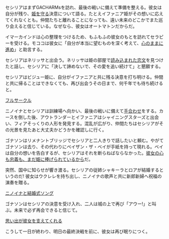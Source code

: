 <!-- title: セシリア・イマーカインド -->
<!-- status: 生存 -->

セシリアはまずGACHARMsを訪れ、最後の戦いに備えて準備を整える。彼女は自分が残り、[姫を守る](https://www.youtube.com/watch?v=wYTiK9cm_bo&t=1680s)決意について語る。たとえイファニア姫がその想いに応えてくれなくとも。仲間たちと離れることになっても、遠い未来のどこかでまた巡り会えると信じている。なぜなら、彼女はオートマトンだからだ。

イマーカインドは心の整理をつけるため、もふもふの彼女のもとを訪れてセラピーを受ける。モココは彼女に「自分が本当に望むものを深く考えて、[心のままに進め](https://www.youtube.com/watch?v=wYTiK9cm_bo&t=1950s)」と助言する。

セシリアはネリッサと出会う。ネリッサは姫の部屋で[読み込まれた恋文](https://www.youtube.com/watch?v=wYTiK9cm_bo&t=2554s)を見つけたと話し、セシリアに「決して諦めないで、その愛を追い続けて」と懇願する。

セシリアはビジュー姫に、自分がイファニアと共に残る決意を打ち明ける。仲間と共に帰ることはできなくても、再び出会うその日まで、何千年でも待ち続けると。

[フルサークル](#embed:https://www.youtube.com/watch?v=wYTiK9cm_bo&t=3730s)

ニノイナとセシリアは訓練場へ向かい、最後の戦いに備えて[手合わせ](https://www.youtube.com/watch?v=wYTiK9cm_bo&t=6470s)をする。カースを倒した後、アウトランダーとイファニアはシャイニングスターズと出会い、フィアそっくりの人形を発見する。混乱が広がり、仲間たちはセシリアがその光景を見たあと大丈夫かどうかを確認しに行く。

ゴナソンはリメナントブリッジでセシリアと二人きりで話したいと頼む。やがてゴナソンは去り、その代わりにペイザン・ザ・ベイが手紙を持って現れる。ベイは自分の想いを告白するが、セシリアはそれを断らねばならなかった。[彼女の心も忠義も、まだ姫に捧げられているから](https://www.youtube.com/live/wYTiK9cm_bo?t=8390s)だ。

突然、国中に知らせが響き渡る。セシリアの従姉シャキーラとロアが結婚するというのだ! 彼女はウクレレを持ち出し、ニノイナの歌声と共に新郎新婦へ祝福の演奏を贈る。

[ニノイナと結婚式ソング](#embed:https://www.youtube.com/live/wYTiK9cm_bo?t=11252)

ゴナソンはセシリアの決意を受け入れ、二人は城の上で再び「アウー!」と叫ぶ。未来で必ず再会できると信じて。

[思い出が彼女を支えてくれる](#embed:https://www.youtube.com/watch?v=wYTiK9cm_bo&t=11680s)

こうして一日が終わり、明日の最終決戦を前に、彼女は再び眠りにつく。

